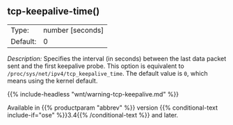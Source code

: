 ---
---
<!-- DISCLAIMER: This file is based on the syslog-ng Open Source Edition documentation https://github.com/balabit/syslog-ng-ose-guides/commit/2f4a52ee61d1ea9ad27cb4f3168b95408fddfdf2 and is used under the terms of The syslog-ng Open Source Edition Documentation License. The file has been modified by Axoflow. -->

## tcp-keepalive-time()

|          |                    |
| -------- | ------------------ |
| Type:    | number [seconds] |
| Default: | 0                  |

*Description:* Specifies the interval (in seconds) between the last data packet sent and the first keepalive probe. This option is equivalent to `/proc/sys/net/ipv4/tcp_keepalive_time`. The default value is `0`, which means using the kernel default.

{{% include-headless "wnt/warning-tcp-keepalive.md" %}}

Available in {{% productparam "abbrev" %}} version {{% conditional-text include-if="ose" %}}3.4{{% /conditional-text %}} and later.

